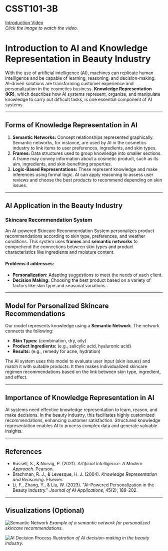 # CSST101-3B

[Introduction Video](https://www.youtube.com/watch?v=mUMcwxoxHbg)  
*Click the image to watch the video.*


# Introduction to AI and Knowledge Representation in Beauty Industry

With the use of artificial intelligence (AI), machines can replicate human intelligence and be capable of learning, reasoning, and decision-making. AI-driven solutions are transforming customer experience and personalization in the cosmetics business. **Knowledge Representation (KR)**, which describes how AI systems represent, organize, and manipulate knowledge to carry out difficult tasks, is one essential component of AI systems.

---

## Forms of Knowledge Representation in AI

1. **Semantic Networks:** Concept relationships represented graphically. Semantic networks, for instance, are used by AI in the cosmetics industry to link items to user preferences, ingredients, and skin types.
2. **Frames:** Data structures used to group knowledge into smaller sections. A frame may convey information about a cosmetic product, such as its aim, ingredients, and skin-benefiting properties.
3. **Logic-Based Representations:** These represent knowledge and make inferences using formal logic. AI can apply reasoning to assess user reviews and choose the best products to recommend depending on skin issues.

---

## AI Application in the Beauty Industry

### **Skincare Recommendation System**

An AI-powered Skincare Recommendation System personalizes product recommendations according to skin type, preferences, and weather conditions. This system uses **frames** and **semantic networks** to comprehend the connections between skin types and product characteristics like ingredients and moisture content.

#### Problems it addresses:
- **Personalization:** Adapting suggestions to meet the needs of each client.
- **Decision Making:** Choosing the best product based on a variety of factors like skin type and seasonal variations.

---

## Model for Personalized Skincare Recommendations

Our model represents knowledge using a **Semantic Network**. The network connects the following:
- **Skin Types:** (combination, dry, oily)
- **Product Ingredients:** (e.g., salicylic acid, hyaluronic acid)
- **Results:** (e.g., remedy for acne, hydration)

The AI system uses this model to evaluate user input (skin issues) and match it with suitable products. It then makes individualized skincare regimen recommendations based on the link between skin type, ingredient, and effect.

---

## Importance of Knowledge Representation in AI

AI systems need effective knowledge representation to learn, reason, and make decisions. In the beauty industry, this facilitates highly customized recommendations, enhancing customer satisfaction. Structured knowledge representation enables AI to process complex data and generate valuable insights.

---

## References

- Russell, S., & Norvig, P. (2021). *Artificial Intelligence: A Modern Approach*. Pearson.
- Brachman, R. J., & Levesque, H. J. (2004). *Knowledge Representation and Reasoning*. Elsevier.
- Li, F., Zhang, Y., & Liu, W. (2023). "AI-Powered Personalization in the Beauty Industry." *Journal of AI Applications*, 45(2), 189-202.

---

## Visualizations (Optional)

![Semantic Network](media/semantic_network.png)
*Example of a semantic network for personalized skincare recommendations.*

![AI Decision Process](media/ai_decision_process.png)
*Illustration of AI decision-making in the beauty industry.*
